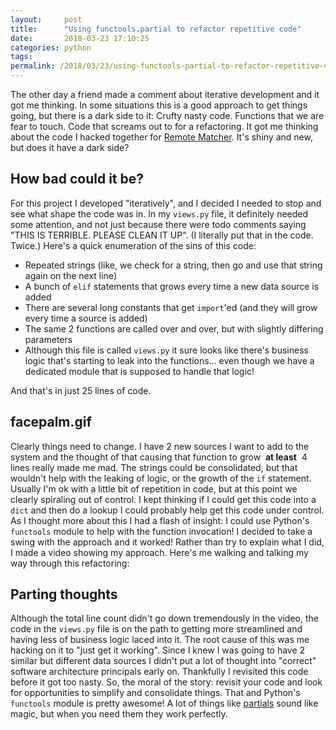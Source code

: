 ```yaml
---
layout:     post
title:      "Using functools.partial to refactor repetitive code"
date:       2018-03-23 17:10:25
categories: python
tags:  
permalink: /2018/03/23/using-functools-partial-to-refactor-repetitive-code/
---
```

The other day a friend made a comment about iterative development and it got me thinking. In some situations this is a good approach to get things going, but there is a dark side to it: Crufty nasty code. Functions that we are fear to touch. Code that screams out to for a refactoring. It got me thinking about the code I hacked together for [Remote Matcher](https://remotematcher.com). It's shiny and new, but does it have a dark side? 

## How bad could it be?

For this project I developed "iteratively", and I decided I needed to stop and see what shape the code was in. In my `views.py` file, it definitely needed some attention, and not just because there were todo comments saying "THIS IS TERRIBLE. PLEASE CLEAN IT UP". (I literally put that in the code. Twice.) Here's a quick enumeration of the sins of this code: 

  * Repeated strings (like, we check for a string, then go and use that string again on the next line)
  * A bunch of `elif` statements that grows every time a new data source is added
  * There are several long constants that get `import`'ed (and they will grow every time a source is added)
  * The same 2 functions are called over and over, but with slightly differing parameters
  * Although this file is called `views.py` it sure looks like there's business logic that's starting to leak into the functions... even though we have a dedicated module that is supposed to handle that logic!

And that's in just 25 lines of code. 

## facepalm.gif

Clearly things need to change. I have 2 new sources I want to add to the system and the thought of that causing that function to grow  **at least**  4 lines really made me mad. The strings could be consolidated, but that wouldn't help with the leaking of logic, or the growth of the `if` statement. Usually I'm ok with a little bit of repetition in code, but at this point we clearly spiraling out of control. I kept thinking if I could get this code into a `dict` and then do a lookup I could probably help get this code under control. As I thought more about this I had a flash of insight: I could use Python's `functools` module to help with the function invocation! I decided to take a swing with the approach and it worked! Rather than try to explain what I did, I made a video showing my approach. Here's me walking and talking my way through this refactoring: 

## Parting thoughts

Although the total line count didn't go down tremendously in the video, the code in the `views.py` file is on the path to getting more streamlined and having less of business logic laced into it. The root cause of this was me hacking on it to "just get it working". Since I knew I was going to have 2 similar but different data sources I didn't put a lot of thought into "correct" software architecture principals early on. Thankfully I revisited this code before it got too nasty. So, the moral of the story: revisit your code and look for opportunities to simplify and consolidate things. That and Python's `functools` module is pretty awesome! A lot of things like [partials](https://docs.python.org/2/library/functools.html#functools.partial) sound like magic, but when you need them they work perfectly.
